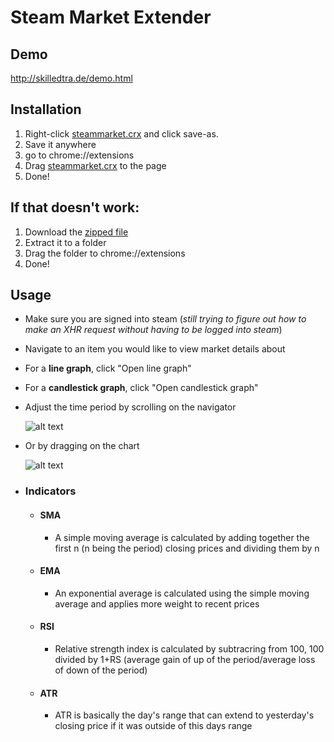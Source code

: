 # Steam Market Extender
## Demo
http://skilledtra.de/demo.html
## Installation
1. Right-click [steammarket.crx](./steammarket.crx) and click save-as.
2. Save it anywhere
3. go to chrome://extensions
4. Drag [steammarket.crx](./steammarket.crx) to the page
5. Done!
## If that doesn't work:
1. Download the [zipped file](https://github.com/AcornEyes/SteamMarketExtender/archive/master.zip)
2. Extract it to a folder
3. Drag the folder to chrome://extensions
4. Done! 

## Usage
* Make sure you are signed into steam (*still trying to figure out how to make an XHR request without having to be logged into steam*)
* Navigate to an item you would like to view market details about
* For a **line graph**, click "Open line graph"
* For a **candlestick graph**, click "Open candlestick graph"
* Adjust the time period by scrolling on the navigator

  ![alt text][navigator]

[navigator]: https://i.imgur.com/lqLv8J9.gif "Navigator Scrolling"
 * Or by dragging on the chart
  
   ![alt text][dragchart]
   
   [dragchart]: https://i.imgur.com/ZEdKLxh.gif "Chart scrolling"
   

* ### Indicators
  * #### SMA
     * A simple moving average is calculated by adding together the first n (n being the period) closing prices and dividing them by n
  * #### EMA
     * An exponential average is calculated using the simple moving average and applies more weight to recent prices
  * #### RSI
     * Relative strength index is calculated by subtracring from 100, 100 divided by 1+RS (average gain of up of the period/average loss of down of the period)
  * #### ATR
     * ATR is basically the day's range that can extend to yesterday's closing price if it was outside of this days range
    
